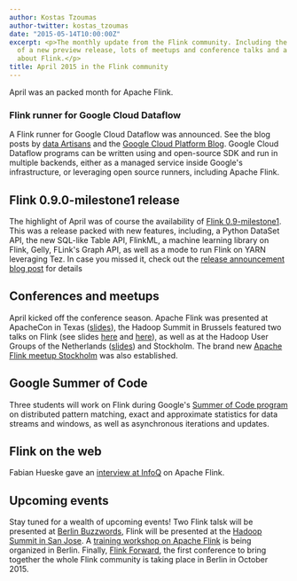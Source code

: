 ```yaml
---
author: Kostas Tzoumas
author-twitter: kostas_tzoumas
date: "2015-05-14T10:00:00Z"
excerpt: <p>The monthly update from the Flink community. Including the availability
  of a new preview release, lots of meetups and conference talks and a great interview
  about Flink.</p>
title: April 2015 in the Flink community
---
```



April was an packed month for Apache Flink. 

### Flink runner for Google Cloud Dataflow

A Flink runner for Google Cloud Dataflow was announced. See the blog
posts by [data Artisans](http://data-artisans.com/announcing-google-cloud-dataflow-on-flink-and-easy-flink-deployment-on-google-cloud/) and
the [Google Cloud Platform Blog](http://googlecloudplatform.blogspot.de/2015/03/announcing-Google-Cloud-Dataflow-runner-for-Apache-Flink.html).
Google Cloud Dataflow programs can be written using and open-source
SDK and run in multiple backends, either as a managed service inside
Google's infrastructure, or leveraging open source runners,
including Apache Flink.


## Flink 0.9.0-milestone1 release

The highlight of April was of course the availability of [Flink 0.9-milestone1](/news/2015/04/13/release-0.9.0-milestone1.html). This was a release packed with new features, including, a Python DataSet API, the new SQL-like Table API, FlinkML, a machine learning library on Flink, Gelly, FLink's Graph API, as well as a mode to run Flink on YARN leveraging Tez. In case you missed it, check out the [release announcement blog post](/news/2015/04/13/release-0.9.0-milestone1.html) for details

## Conferences and meetups

April kicked off the conference season. Apache Flink was presented at ApacheCon in Texas ([slides](http://www.slideshare.net/fhueske/apache-flink)), the Hadoop Summit in Brussels featured two talks on Flink (see slides [here](http://www.slideshare.net/AljoschaKrettek/data-analysis-with-apache-flink-hadoop-summit-2015) and [here](http://www.slideshare.net/GyulaFra/flink-streaming-hadoopsummit)), as well as at the Hadoop User Groups of the Netherlands ([slides](http://www.slideshare.net/stephanewen1/apache-flink-overview-and-use-cases-at-prehadoop-summit-meetups)) and Stockholm. The brand new [Apache Flink meetup Stockholm](http://www.meetup.com/Apache-Flink-Stockholm/) was also established.

## Google Summer of Code

Three students will work on Flink during Google's [Summer of Code program](https://www.google-melange.com/gsoc/homepage/google/gsoc2015) on distributed pattern matching, exact and approximate statistics for data streams and windows, as well as asynchronous iterations and updates.

## Flink on the web

Fabian Hueske gave an [interview at InfoQ](http://www.infoq.com/news/2015/04/hueske-apache-flink?utm_campaign=infoq_content&utm_source=infoq&utm_medium=feed&utm_term=global) on Apache Flink. 

## Upcoming events

Stay tuned for a wealth of upcoming events! Two Flink talsk will be presented at [Berlin Buzzwords](http://berlinbuzzwords.de/15/sessions), Flink will be presented at the [Hadoop Summit in San Jose](http://2015.hadoopsummit.org/san-jose/). A [training workshop on Apache Flink](http://www.meetup.com/Apache-Flink-Meetup/events/220557545/) is being organized in Berlin. Finally, [Flink Forward](http://2015.flink-forward.org/), the first conference to bring together the whole Flink community is taking place in Berlin in October 2015.
